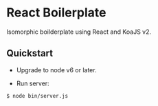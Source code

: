 # React Boilerplate

Isomorphic boilderplate using React and KoaJS v2.

## Quickstart

* Upgrade to node v6 or later. 

* Run server:
```
$ node bin/server.js
```
